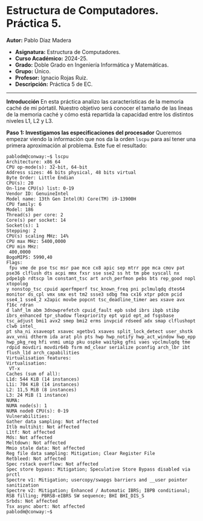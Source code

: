 # Estructura de Computadores. Práctica 5.

**Autor:** Pablo Díaz Madera
- **Asignatura:** Estructura de Computadores.
- **Curso Académico:** 2024-25.
- **Grado:** Doble Grado en Ingeniería Informática y Matemáticas.
- **Grupo:** Único.
- **Profesor:** Ignacio Rojas Ruiz.
- **Descripción:** Práctica 5 de EC.
***

**Introducción** 
En esta práctica analizo las características de la memoria caché de mi pórtatil. Nuestro objetivo será conocer el tamaño de las lineas de la memoria caché y cómo está repartida la capacidad entre los distintos niveles L1, L2 y L3.

**Paso 1: Investigamos las especificaciones del procesador**
Queremos empezar viendo la información que nos da la orden `lscpu` para así tener una primera aproximación al problema. Este fue el resultado:
```console
pablodm@conway:~$ lscpu
Architecture: x86_64
CPU op-mode(s): 32-bit, 64-bit
Address sizes: 46 bits physical, 48 bits virtual
Byte Order: Little Endian
CPU(s): 20
On-line CPU(s) list: 0-19
Vendor ID: GenuineIntel
Model name: 13th Gen Intel(R) Core(TM) i9-13900H
CPU family: 6
Model: 186
Thread(s) per core: 2
Core(s) per socket: 14
Socket(s): 1
Stepping: 2
CPU(s) scaling MHz: 14%
CPU max MHz: 5400,0000
CPU min MHz:
 400,0000
BogoMIPS: 5990,40
Flags:
 fpu vme de pse tsc msr pae mce cx8 apic sep mtrr pge mca cmov pat pse36 clflush dts acpi mmx fxsr sse sse2 ss ht tm pbe syscall nx pdpe1gb rdtscp lm constant_tsc art arch_perfmon pebs bts rep_good nopl xtopolog
y nonstop_tsc cpuid aperfmperf tsc_known_freq pni pclmulqdq dtes64 monitor ds_cpl vmx smx est tm2 ssse3 sdbg fma cx16 xtpr pdcm pcid sse4_1 sse4_2 x2apic movbe popcnt tsc_deadline_timer aes xsave avx f16c rdran
d lahf_lm abm 3dnowprefetch cpuid_fault epb ssbd ibrs ibpb stibp ibrs_enhanced tpr_shadow flexpriority ept vpid ept_ad fsgsbase tsc_adjust bmi1 avx2 smep bmi2 erms invpcid rdseed adx smap clflushopt clwb intel_
pt sha_ni xsaveopt xsavec xgetbv1 xsaves split_lock_detect user_shstk avx_vnni dtherm ida arat pln pts hwp hwp_notify hwp_act_window hwp_epp hwp_pkg_req hfi vnmi umip pku ospke waitpkg gfni vaes vpclmulqdq tme
rdpid movdiri movdir64b fsrm md_clear serialize pconfig arch_lbr ibt flush_l1d arch_capabilities
Virtualisation features:
Virtualisation:
 VT-x
Caches (sum of all):
L1d: 544 KiB (14 instances)
L1i: 704 KiB (14 instances)
L2: 11,5 MiB (8 instances)
L3: 24 MiB (1 instance)
NUMA:
NUMA node(s): 1
NUMA node0 CPU(s): 0-19
Vulnerabilities:
Gather data sampling: Not affected
Itlb multihit: Not affected
L1tf: Not affected
Mds: Not affected
Meltdown: Not affected
Mmio stale data: Not affected
Reg file data sampling: Mitigation; Clear Register File
Retbleed: Not affected
Spec rstack overflow: Not affected
Spec store bypass: Mitigation; Speculative Store Bypass disabled via prctl
Spectre v1: Mitigation; usercopy/swapgs barriers and __user pointer sanitization
Spectre v2: Mitigation; Enhanced / Automatic IBRS; IBPB conditional; RSB filling; PBRSB-eIBRS SW sequence; BHI BHI_DIS_S
Srbds: Not affected
Tsx async abort: Not affected
pablodm@conway:~$
```
